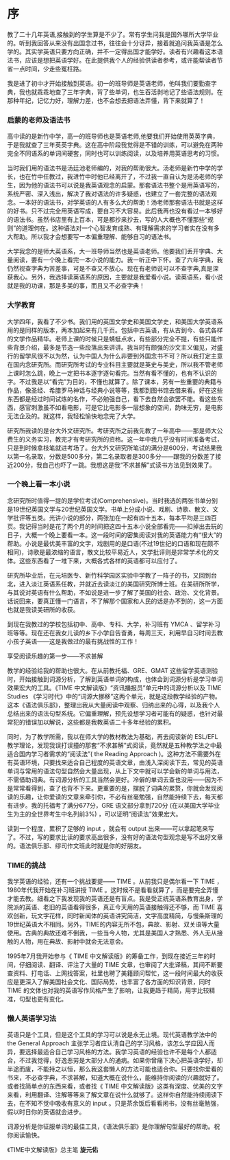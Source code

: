 # 序

教了二十几年英语,接触到的学生算是不少了。常有学生问我是国外哪所大学毕业的。听到我回答从来没有出国念过书，往往会十分讶异，接着就追问我英语是怎么学的。其实学英语只要方向正确，并不一定得出国才能学好。读者有兴趣看这本语法书，应该是想把英语学好。在此提供我个人的经验供读者参考，或许能帮读者节省一点时间，少走些冤枉路。  

我是进了初中才开始接触到英语。初一的班导师是英语老师，他叫我们要勤查字典，我也就乖乖地查了三年字典，背了些单词，也生吞活剥地记了些语法规则。在那种年纪，记忆力好，理解力差，也不会想去把语法弄懂，背下来就算了！  


### 启蒙的老师及语法书

  

高中读的是新竹中学，高一的班导师也是英语老师,他要我们开始使用英英字典，于是我就查了三年英英字典。这在高中阶段我觉得是不错的训练，可以避免在两种完全不同语系的单词间硬套，同时也可以训练阅读，以及培养用英语思考的习惯。

当时我们用的语法书是汤廷池老师编的，对我的帮助很大。汤老师是新竹中学的学长，也在竹中任教过，我进竹中时他已经离开了，不过我一直自认为是汤老师的学生，因为他的语法书可以说是我英语观念的启蒙。那套语法书整个是用英语写的，系统严密、深入浅出，解决了我对语法的许多疑惑，也建立了一套完整的语法观念。一本好的语法书，对学英语的人有多么大的帮助！汤老师那套语法书就是这样的好书。只不过完全用英语写成，要自习不大容易。此后我再也没有看过一本够好的语法书。虽然书店里有上百本，可是都抄来抄去，写的人大概也不懂那些“规则”的道理何在。这种语法对一个心智发育成熟、有理解需求的学习者实在没有多大帮助。所以我才会想要写一本偏重理解、能够自习的语法书。

大学我念的是师大英语系，大一班导师当然也是英语老师。他要我们丢开字典、大量阅读，要有一个晚上看完一本小说的能力。我一听正中下怀。查了六年字典，我仍然视查字典为苦差事，可是不查又不放心。现在有老师说可以不查字典,真是深获我心。另外，我选择读英语系的原因，主要就是我爱看小说。读英语系，看小说就是我的功课，那是多美的事，而且又不必查字典！


### 大学教育



大学四年，我看了不少书。我们用的英国文学史和美国文学史，和美国大学英语系用的是同样的版本，两本加起来有几千页。包括中古英语，有从古到今、各式各样的文学作品精华。老师上课的时候只是蜻蜓点水，有些部分完全不提，有些只能作些背景介绍，最多是节选一些段落出来讲讲。我当时有颇强的沙文主义偏见，对盛行的留学风很不以为然，认为中国人为什么非要到外国念书不可？所以我打定主意在国内念研究所。而研究所考试的专业科目主要就是英史与美史，所以我不管老师上课时怎么跳，晚上一定把书本逐字逐句看完。当然有看不懂的，也有不认识的字。不过我是以“看完”为目的，不懂也就算了。除了课本，另有一些重要的典籍与作品，像圣经、希腊罗马神话与经典小说等等，我都到图书馆去借来看。好在这些东西都是经过时间试炼的名作，不必勉强自己，看下去自然会欲罢不能。看这些东西，感官刺激虽不如看电影，可是它比电影多一层想象的空间，韵味无穷，是电影无法企及的。就这样，我轻松愉快地念完了大学。

研究所我读的是台大外文研究所。考研究所之前我先教了一年高中——那是师大公费生的义务实习，教完才有考研究所的资格。这一年中我几乎没有时间准备考试，只是到时候拿枝笔就进考场了。台大外文研究所笔试的满分是600分，考试结果我以第一名录取，分数是500多分，第二名录取者是300多分——跟我的分数差了接近200分，我自己也吓了一跳。我想这是我“不求甚解”式读书方法见到效果了。


### 一个晚上看一本小说



念研究所时值得一提的是学位考试(Comprehensive)。当时我选的两张书单分别是19世纪英国文学与20世纪英国文学。书单上分成小说、戏剧、诗歌、散文、文学批评等五类。光讲小说的部分，两张加在一起有四十五本，每本平均是三四百页。我记得当时是花了两个月的时间把这四十五本小说全部看完——扣掉出去玩的日子，大概一个晚上要看一本。这一段时间的密集阅读对我的英语能力有“很大”的帮助。小说是最优美丰富的文字，戏剧用的是口语(不过19世纪的口语和现在颇不相同)，诗歌是最浓缩的语言，散文比较平易近人，文学批评则是非常学术化的文体。这些东西看了一堆下来，大概各式各样的英语都可以应付了。

研究所毕业后，在元培医专、新竹科学园区实验中学教了一阵子的书，又回到台北，进入淡江英语系任教，并就近去读淡江的美国研究所博士班。在美研所所学，与其说对英语有什么帮助，不如说是进一步了解了美国的社会、政治、文化背景。话说回来，要真正懂一门语言，不了解那个国家和人民的话是办不到的，这一方面也就是我读美研所的收获。

到现在我教过的学校包括初中、高中、专科、大学，补习班有 YMCA 、留学补习班等等。现在还在我女儿读的乡下小学自告奋勇，每周三天，利用早自习时间去教小孩子英语——这是我做过的最有挑战性的工作！

享受阅读乐趣的第一步——不求甚解

教学的经验给我的帮助也很大。在从前教托福、GRE、GMAT 这些留学英语测验时，开始接触到词源分析，了解到英语单词的构成，也体会到词源分析是学习单词效果宏大的工具。《TIME 中文解读版》“资讯播报员”单元中的词源分析以及 TIME Studies 《学习时代》中的“词源大挪移”这两个单元，就是这段教学经验的产物。这本《语法俱乐部》，整理出我从大量阅读中观察、归纳出来的心得，以及我个人总结出来的语法句型系统。它偏重理解，预先设想学习者可能有的疑惑，也针对最常犯的错误加以解说，这些都是我教英语二十多年经验的累积。

同时，为了教学所需，我以在师大学的教材教法为基础，再去阅读新的 ESL/EFL 教学理论，发现我误打误撞的那套“不求甚解”式阅读，竟然就是五种教学法之中最适合国内学习者需求的“阅读法”( the Reading Approach )。这种方法不需要外在有英语环境，只要找来适合自己程度的英语文章，由浅入深阅读下去，常见的英语单词与常用的语法句型自然会大量出现，从上下文中就可以学会新的单词与用法，不需借助词典。有词源分析的工具当然会更好。冷僻的单词去查也没用——因为不是常常看得到，查了也背不下来。更重要的是，摆脱了词典的累赘，你就会发现阅读的乐趣，让你爱读的文章来牵引你，不必有丝毫勉强，自然能持续下去，每天都有进步。我的托福考了满分677分，GRE 语文部分拿到720分 (在以美国大学毕业生为主的全世界考生中名列前3%) ，可以证明“阅读法”效果宏大。

读到一个程度，累积了足够的 input ，就会有 output 出来——可以拿起笔来写了。不过，写的要求比读的要求高出很多，没有好的语法句型观念是写不出好文章的。语法俱乐部、缪司作文班此时就是你的好朋友。


### TIME的挑战



我学英语的经验，还有一个挑战要提—— TIME 。从前我只是偶尔看一下 TIME ，1980年代我开始在补习班讲授 TIME 。这时候不是看看就算了，而是要完全弄懂才能去教。细看之下我发现我的英语还是有盲点。我是受正统英语系教育出身，学院派的英语、老旧的英语看得很多，真正今天用的英语接触得还不够，而 TIME 喜欢创新，玩文字花样，同时新闻体的英语讲究简洁，文字高度精简，与慢条斯理的19世纪英语大不相同。另外，TIME的内容无所不包，典故、影射、双关语等大量使用。古典的典故还难不倒我，一些当今人物，尤其是美国人才熟悉、外人无从接触的人物，用在典故、影射中就会无法意会。

1995年7月我开始参与《 TIME 中文解读版》的筹备工作，到现在接近三年的时间，仔细阅读、翻译、评注了大量的 TIME 文章，也审阅了大批译稿，其间不断要查资料、打电话、上网找答案，社里也聘了美籍顾问帮忙，这一段时间最大的收获应是更深入了解美国社会文化、国际局势，也丰富了各方面的知识背景，同时 TIME 的文体也对我的英语写作风格产生了影响，让我更趋于精简，用字比较精准，句型也更有变化。


### 懒人英语学习法



英语只是个工具，但是这个工具的学习可以说是永无止境。现代英语教学法中的 the General Approach 主张学习者应认清自己的学习风格，该怎么学应因人而异，要选择最适合自己学习风格的方法。我学习英语的经验也许不是每个人都适合，不过我觉得，好逸恶劳是大部分人的通病。如果你曾痛下决心把英语学好，却半途而废，不能持之以恒，那么我这套懒人的方法可能也适合你。只要找你爱看的书来，不必查字典，不求甚解，知道大概在说什么，能维持你阅读的兴趣就好了。或者找简单点的东西来看，或者找《 TIME 中文解读版》这类有深度、优美的文字来看，利用翻译、注解等等来了解文章在说什么就够了。这样你自然能持续阅读下去，在不知不觉中吸收有意义的 input 。只是茶余饭后看看闲书，没有丝毫勉强，假以时日你的英语就会进步。

词源分析是你征服单词的最佳工具，《语法俱乐部》是你理解句型最好的帮助。祝你阅读愉快。

《TIME中文解读版》总主笔  <b>旋元佑</b>
